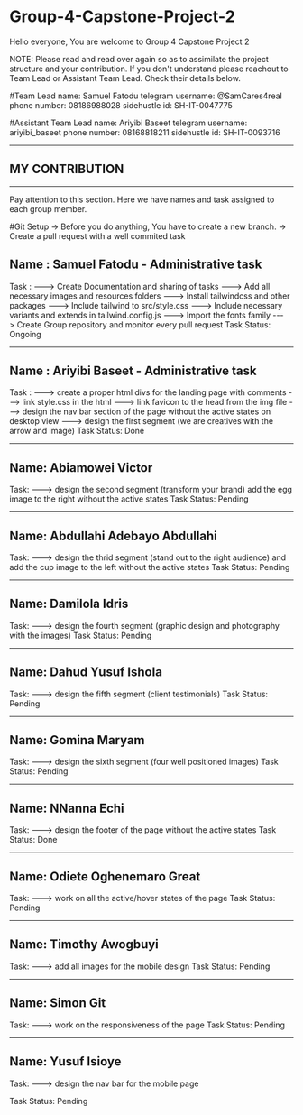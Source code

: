 # Group-4-Capstone-Project-2

Hello everyone, You are welcome to Group 4 Capstone Project 2

NOTE: Please read and read over again so as to assimilate the project structure and your contribution. If you don't understand
please reachout to Team Lead or Assistant Team Lead. Check their details below.

#Team Lead
name: Samuel Fatodu
telegram username: @SamCares4real
phone number: 08186988028
sidehustle id: SH-IT-0047775

#Assistant Team Lead
name: Ariyibi Baseet
telegram username: ariyibi_baseet
phone number: 08168818211
sidehustle id: SH-IT-0093716

---

## MY CONTRIBUTION

---

Pay attention to this section. Here we have names and task assigned to each group member.

#Git Setup
-> Before you do anything, You have to create a new branch.
-> Create a pull request with a well commited task

## Name : Samuel Fatodu - Administrative task

Task :
---> Create Documentation and sharing of tasks
---> Add all necessary images and resources folders
---> Install tailwindcss and other packages
---> Include tailwind to src/style.css
---> Include necessary variants and extends in tailwind.config.js
---> Import the fonts family
---> Create Group repository and monitor every pull request
Task Status: Ongoing

---

## Name : Ariyibi Baseet - Administrative task

Task :
---> create a proper html divs for the landing page with comments
---> link style.css in the html
---> link favicon to the head from the img file
---> design the nav bar section of the page without the active states on desktop view
---> design the first segment (we are creatives with the arrow and image)
Task Status: Done

---

## Name: Abiamowei Victor

Task:
---> design the second segment (transform your brand) add the egg image to the right without the active states
Task Status: Pending

---

## Name: Abdullahi Adebayo Abdullahi

Task:
---> design the thrid segment (stand out to the right audience) and add the cup image to the left without the active states
Task Status: Pending

---

## Name: Damilola Idris

Task:
---> design the fourth segment (graphic design and photography with the images)
Task Status: Pending

---

## Name: Dahud Yusuf Ishola

Task:
---> design the fifth segment (client testimonials)
Task Status: Pending

---

## Name: Gomina Maryam

Task:
---> design the sixth segment (four well positioned images)
Task Status: Pending

---

## Name: NNanna Echi

Task:
---> design the footer of the page without the active states
Task Status: Done

---

## Name: Odiete Oghenemaro Great

Task:
---> work on all the active/hover states of the page
Task Status: Pending

---

## Name: Timothy Awogbuyi

Task:
---> add all images for the mobile design
Task Status: Pending

---

## Name: Simon Git

Task:
---> work on the responsiveness of the page
Task Status: Pending

---

## Name: Yusuf Isioye

Task:
---> design the nav bar for the mobile page

Task Status: Pending
